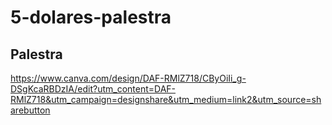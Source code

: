 # 5-dolares-palestra

## Palestra

https://www.canva.com/design/DAF-RMlZ718/CByOiIi_g-DSgKcaRBDzIA/edit?utm_content=DAF-RMlZ718&utm_campaign=designshare&utm_medium=link2&utm_source=sharebutton
